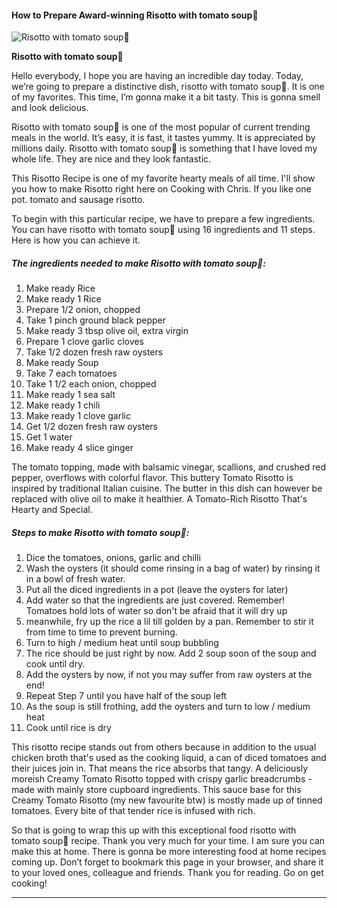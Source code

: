             

#### How to Prepare Award-winning Risotto with tomato soup🍅

![Risotto with tomato soup🍅](https://img-global.cpcdn.com/recipes/5854327066329088/751x532cq70/risotto-with-tomato-soup%f0%9f%8d%85-recipe-main-photo.jpg)

**Risotto with tomato soup🍅**

Hello everybody, I hope you are having an incredible day today. Today, we’re going to prepare a distinctive dish, risotto with tomato soup🍅. It is one of my favorites. This time, I’m gonna make it a bit tasty. This is gonna smell and look delicious.

Risotto with tomato soup🍅 is one of the most popular of current trending meals in the world. It’s easy, it is fast, it tastes yummy. It is appreciated by millions daily. Risotto with tomato soup🍅 is something that I have loved my whole life. They are nice and they look fantastic.

This Risotto Recipe is one of my favorite hearty meals of all time. I'll show you how to make Risotto right here on Cooking with Chris. If you like one pot. tomato and sausage risotto.

To begin with this particular recipe, we have to prepare a few ingredients. You can have risotto with tomato soup🍅 using 16 ingredients and 11 steps. Here is how you can achieve it.

##### The ingredients needed to make Risotto with tomato soup🍅:

1.  Make ready Rice
2.  Make ready 1 Rice
3.  Prepare 1/2 onion, chopped
4.  Take 1 pinch ground black pepper
5.  Make ready 3 tbsp olive oil, extra virgin
6.  Prepare 1 clove garlic cloves
7.  Take 1/2 dozen fresh raw oysters
8.  Make ready Soup
9.  Take 7 each tomatoes
10.  Take 1 1/2 each onion, chopped
11.  Make ready 1 sea salt
12.  Make ready 1 chili
13.  Make ready 1 clove garlic
14.  Get 1/2 dozen fresh raw oysters
15.  Get 1 water
16.  Make ready 4 slice ginger

The tomato topping, made with balsamic vinegar, scallions, and crushed red pepper, overflows with colorful flavor. This buttery Tomato Risotto is inspired by traditional Italian cuisine. The butter in this dish can however be replaced with olive oil to make it healthier. A Tomato-Rich Risotto That's Hearty and Special.

##### Steps to make Risotto with tomato soup🍅:

1.  Dice the tomatoes, onions, garlic and chilli
2.  Wash the oysters (it should come rinsing in a bag of water) by rinsing it in a bowl of fresh water.
3.  Put all the diced ingredients in a pot (leave the oysters for later)
4.  Add water so that the ingredients are just covered. Remember! Tomatoes hold lots of water so don't be afraid that it will dry up
5.  meanwhile, fry up the rice a lil till golden by a pan. Remember to stir it from time to time to prevent burning.
6.  Turn to high / medium heat until soup bubbling
7.  The rice should be just right by now. Add 2 soup soon of the soup and cook until dry.
8.  Add the oysters by now, if not you may suffer from raw oysters at the end!
9.  Repeat Step 7 until you have half of the soup left
10.  As the soup is still frothing, add the oysters and turn to low / medium heat
11.  Cook until rice is dry

This risotto recipe stands out from others because in addition to the usual chicken broth that's used as the cooking liquid, a can of diced tomatoes and their juices join in. That means the rice absorbs that tangy. A deliciously moreish Creamy Tomato Risotto topped with crispy garlic breadcrumbs - made with mainly store cupboard ingredients. This sauce base for this Creamy Tomato Risotto (my new favourite btw) is mostly made up of tinned tomatoes. Every bite of that tender rice is infused with rich.

So that is going to wrap this up with this exceptional food risotto with tomato soup🍅 recipe. Thank you very much for your time. I am sure you can make this at home. There is gonna be more interesting food at home recipes coming up. Don’t forget to bookmark this page in your browser, and share it to your loved ones, colleague and friends. Thank you for reading. Go on get cooking!

* * *